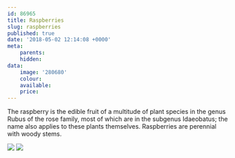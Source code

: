 ```yaml
---
id: 86965
title: Raspberries
slug: raspberries
published: true
date: '2018-05-02 12:14:08 +0000'
meta:
    parents: 
    hidden: 
data:
    image: '280680'
    colour: 
    available: 
    price:
---
```


The raspberry is the edible fruit of a multitude of plant species in the genus Rubus of the rose family, most of which are in the subgenus Idaeobatus; the name also applies to these plants themselves. Raspberries are perennial with woody stems.

<!--{% gallery %}-->
![](www.datocms-assets.com/3015/1525263234-raspberry-1.jpg)
![](www.datocms-assets.com/3015/1525263236-raspberry-2.jpg)
<!--{% endgallery %}-->